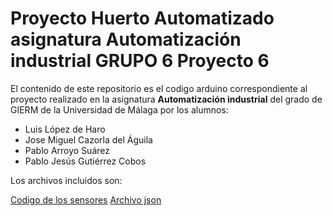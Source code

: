 # Proyecto Huerto Automatizado asignatura **Automatización industrial** GRUPO 6 Proyecto 6

El contenido de este repositorio es el codigo arduino correspondiente al proyecto realizado en la asignatura **Automatización industrial**  del grado de GIERM de la Universidad de Málaga por los alumnos:

- Luis López de Haro
- Jose Miguel Cazorla del Águila
- Pablo Arroyo Suárez
- Pablo Jesús Gutiérrez Cobos


Los archivos incluidos son:

[Codigo de los sensores](primero.ino)
[Archivo json](json)
